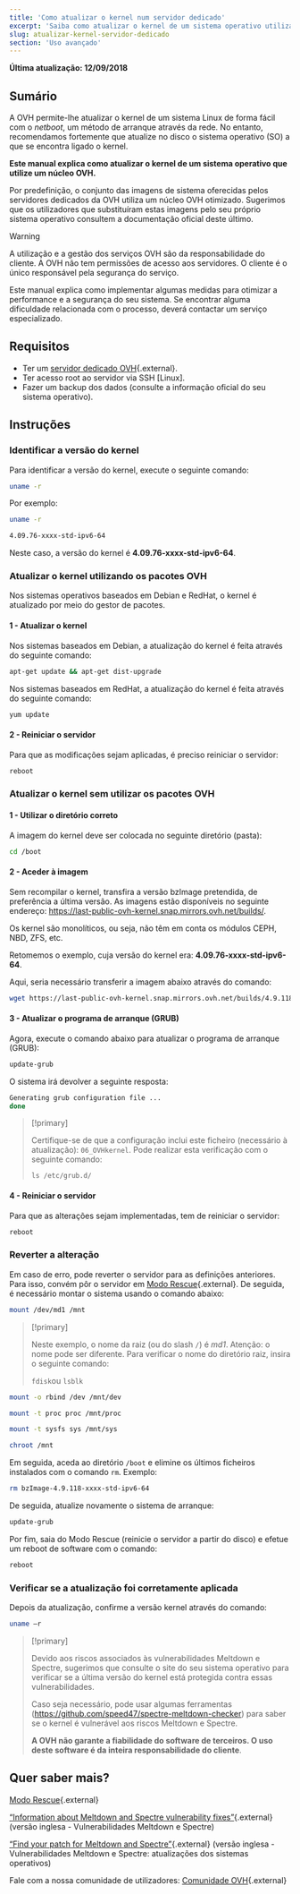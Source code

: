 ```yaml
---
title: 'Como atualizar o kernel num servidor dedicado'
excerpt: 'Saiba como atualizar o kernel de um sistema operativo utilizando um núcleo OVH'
slug: atualizar-kernel-servidor-dedicado
section: 'Uso avançado'
---
```


**Última atualização: 12/09/2018**

## Sumário

A OVH permite-lhe atualizar o kernel de um sistema Linux de forma fácil com o *netboot*, um método de arranque através da rede. No entanto, recomendamos fortemente que atualize no disco o sistema operativo (SO) a que se encontra ligado o kernel.

**Este manual explica como atualizar o kernel de um sistema operativo que utilize um núcleo OVH.**

Por predefinição, o conjunto das imagens de sistema oferecidas pelos servidores dedicados da OVH utiliza um núcleo OVH otimizado. Sugerimos que os utilizadores que substituíram estas imagens pelo seu próprio sistema operativo consultem a documentação oficial deste último.


> [!warning]
>
> A utilização e a gestão dos serviços OVH são da responsabilidade do cliente. A OVH não tem permissões de acesso aos servidores. O cliente é o único responsável pela segurança do serviço.
> 
> Este manual explica como implementar algumas medidas para otimizar a performance e a segurança do seu sistema. Se encontrar alguma dificuldade relacionada com o processo, deverá contactar um serviço especializado.
>


## Requisitos

- Ter um [servidor dedicado OVH](https://www.ovh.pt/servidores_dedicados/){.external}.
- Ter acesso root ao servidor via SSH \[Linux].
- Fazer um backup dos dados (consulte a informação oficial do seu sistema operativo).


## Instruções

### Identificar a versão do kernel

Para identificar a versão do kernel, execute o seguinte comando:

```sh
uname -r
```

Por exemplo:

```sh
uname -r

4.09.76-xxxx-std-ipv6-64
```

Neste caso, a versão do kernel é **4.09.76-xxxx-std-ipv6-64**.

### Atualizar o kernel utilizando os pacotes OVH

Nos sistemas operativos baseados em Debian e RedHat, o kernel é atualizado por meio do gestor de pacotes.


#### 1 - Atualizar o kernel

Nos sistemas baseados em Debian, a atualização do kernel é feita através do seguinte comando:

```sh
apt-get update && apt-get dist-upgrade
```

Nos sistemas baseados em RedHat, a atualização do kernel é feita através do seguinte comando:

```sh
yum update
```

#### 2 - Reiniciar o servidor

Para que as modificações sejam aplicadas, é preciso reiniciar o servidor:

```sh
reboot
```


### Atualizar o kernel sem utilizar os pacotes OVH

#### 1 - Utilizar o diretório correto

A imagem do kernel deve ser colocada no seguinte diretório (pasta):

```sh
cd /boot
```

#### 2 - Aceder à imagem

Sem recompilar o kernel, transfira a versão bzImage pretendida, de preferência a última versão. As imagens estão disponíveis no seguinte endereço: <https://last-public-ovh-kernel.snap.mirrors.ovh.net/builds/>. 

Os kernel são monolíticos, ou seja, não têm em conta os módulos  CEPH, NBD, ZFS, etc.

Retomemos o exemplo, cuja versão do kernel era: **4.09.76-xxxx-std-ipv6-64**.

Aqui, seria necessário transferir a imagem abaixo através do comando:

```sh
wget https://last-public-ovh-kernel.snap.mirrors.ovh.net/builds/4.9.118/313405/bzImage/4.9.118-xxxx-std-ipv6-64/bzImage-4.9.118-xxxx-std-ipv6-64
```

#### 3 - Atualizar o programa de arranque (GRUB)

Agora, execute o comando abaixo para atualizar o programa de arranque (GRUB):

```sh
update-grub
```

O sistema irá devolver a seguinte resposta:

```sh
Generating grub configuration file ...
done
```

> [!primary]
>
> Certifique-se de que a configuração inclui este ficheiro (necessário à atualização): `06_OVHkernel`. Pode realizar esta verificação com o seguinte comando:
>
> `ls /etc/grub.d/`
>

#### 4 - Reiniciar o servidor

Para que as alterações sejam implementadas, tem de reiniciar o servidor:

```sh
reboot
```

### Reverter a alteração

Em caso de erro, pode reverter o servidor para as definições anteriores. Para isso, convém pôr o servidor em [Modo Rescue](https://docs.ovh.com/pt/dedicated/rescue_mode/){.external}. De seguida, é necessário montar o sistema usando o comando abaixo:

```sh
mount /dev/md1 /mnt
```

> [!primary]
>
> Neste exemplo, o nome da raiz (ou do slash `/`) é *md1*. Atenção: o nome pode ser diferente. Para verificar o nome do diretório raiz, insira o seguinte comando:
>
> `fdisk`ou `lsblk`
>

```sh
mount -o rbind /dev /mnt/dev
```

```sh
mount -t proc proc /mnt/proc
```

```sh
mount -t sysfs sys /mnt/sys
```

```sh
chroot /mnt
```

Em seguida, aceda ao diretório `/boot` e elimine os últimos ficheiros instalados com o comando `rm`. Exemplo:

```sh
rm bzImage-4.9.118-xxxx-std-ipv6-64
```

De seguida, atualize novamente o sistema de arranque:

```sh
update-grub
```

Por fim, saia do Modo Rescue (reinicie o servidor a partir do disco) e efetue um reboot de software com o comando:

```sh
reboot
```

### Verificar se a atualização foi corretamente aplicada

Depois da atualização, confirme a versão kernel através do comando:

```sh
uname –r
```

> [!primary]
>
> Devido aos riscos associados às vulnerabilidades Meltdown e Spectre, sugerimos que consulte o site do seu sistema operativo para verificar se a última versão do kernel está protegida contra essas vulnerabilidades.
>
> Caso seja necessário, pode usar algumas ferramentas (<https://github.com/speed47/spectre-meltdown-checker>) para saber se o kernel é vulnerável aos riscos Meltdown e Spectre.
>
> **A OVH não garante a fiabilidade do software de terceiros. O uso deste software é da inteira responsabilidade do cliente**.
>

## Quer saber mais?

[Modo Rescue](https://docs.ovh.com/pt/dedicated/rescue_mode/){.external}

[“Information about Meltdown and Spectre vulnerability fixes”](https://docs.ovh.com/fr/dedicated/information-about-meltdown-spectre-vulnerability-fixes/){.external} (versão inglesa - Vulnerabilidades Meltdown e Spectre)

[“Find your patch for Meltdown and Spectre”](https://docs.ovh.com/fr/dedicated/meltdown-spectre-kernel-update-per-operating-system/){.external} (versão inglesa - Vulnerabilidades Meltdown e Spectre: atualizações dos sistemas operativos)

Fale com a nossa comunidade de utilizadores: [Comunidade OVH](https://community.ovh.com/en/){.external}